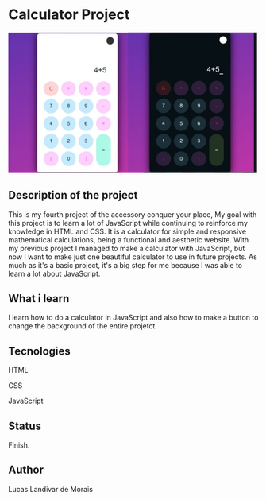 <h1>Calculator Project</h1>
<img src="Calculadora/Calculadora.jpeg">

<h2>Description of the project</h2>
<p>This is my fourth project of the accessory conquer your place, My goal with this project is to learn a lot of JavaScript while continuing to reinforce my knowledge in HTML and CSS. It is a calculator for simple and responsive mathematical calculations, being a functional and aesthetic website.  With my previous project I managed to make a calculator with JavaScript, but now I want to make just one beautiful calculator to use in future projects. As much as it's a basic project, it's a big step for me because I was able to learn a lot about JavaScript.</p> 

<h2>What i learn</h2>
<p>I learn how to do a calculator in JavaScript and also how to make a button to change the background of the entire projetct.</p>

<h2>Tecnologies</h2>
<p>HTML</p>
<p>CSS</p>
<p>JavaScript</p>

<h2>Status</h2>
<p>Finish.</p>

<h2>Author</h2>
<p>Lucas Landivar de Morais</p>
